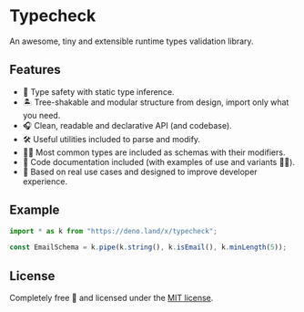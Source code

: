 # Typecheck

An awesome, tiny and extensible runtime types validation library.

## Features

- 🤖 Type safety with static type inference.
- 🏝️ Tree-shakable and modular structure from design, import only what you need.
- 🎧 Clean, readable and declarative API (and codebase).
- 🛠️ Useful utilities included to parse and modify.
- 👨‍💻 Most common types are included as schemas with their modifiers.
- 📕 Code documentation included (with examples of use and variants 👨‍💻).
- 🙉 Based on real use cases and designed to improve developer experience.

## Example

```ts
import * as k from "https://deno.land/x/typecheck";

const EmailSchema = k.pipe(k.string(), k.isEmail(), k.minLength(5));
```

## License

Completely free 🥳 and licensed under the [MIT license](./LICENSE).
